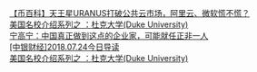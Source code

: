   
[【币百科】天王星URANUS打破公共云市场，阿里云、微软慌不慌？](http://www.dianyue.me/archives/016/ush9mlj89j6aqyhj/)  
[美国名校介绍系列之 ：杜克大学(Duke University)](http://www.dianyue.me/archives/862/q77es7fgf78s320i/)  
[宁高宁：中国真正做到这点的企业家，可能就任正非一人](http://www.dianyue.me/archives/838/pc1snb80au4bl73p/)  
[[中银财经]2018.07.24今日导读](http://www.dianyue.me/archives/341/q1j8ob9kt2kkl6uo/)  
[美国名校介绍系列之 ：杜克大学(Duke University)](http://www.dianyue.me/archives/112/2ct9quxch7hza50c/)